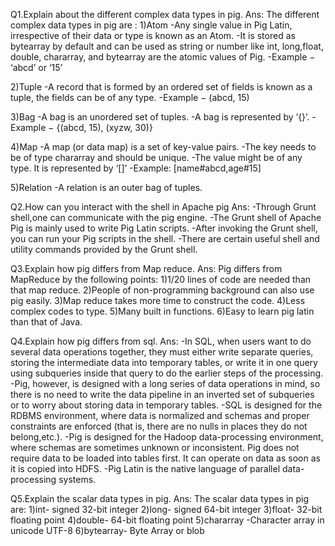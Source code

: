 Q1.Explain about the different complex data types in pig. Ans: The different complex data types in pig are : 1)Atom -Any single value in Pig Latin, irrespective of their data or type is known as an Atom. -It is stored as bytearray by default and can be used as string or number like int, long,float, double, chararray, and bytearray are the atomic values of Pig. -Example − ‘abcd’ or ‘15’

2)Tuple -A record that is formed by an ordered set of fields is known as a tuple, the fields can be of any type. -Example − (abcd, 15)

3)Bag -A bag is an unordered set of tuples. -A bag is represented by ‘{}’. -Example − {(abcd, 15), (xyzw, 30)}

4)Map -A map (or data map) is a set of key-value pairs. -The key needs to be of type chararray and should be unique. -The value might be of any type. It is represented by ‘[]’ -Example: [name#abcd,age#15]

5)Relation -A relation is an outer bag of tuples.

Q2.How can you interact with the shell in Apache pig 
Ans: -Through Grunt shell,one can communicate with the pig engine.
-The Grunt shell of Apache Pig is mainly used to write Pig Latin scripts.
-After invoking the Grunt shell, you can run your Pig scripts in the shell.
-There are certain useful shell and utility commands provided by the Grunt shell.

Q3.Explain how pig differs from Map reduce. 
Ans: Pig differs from MapReduce by the following points:
1)1/20 lines of code are needed than that map reduce.
2)People of non-programming background can also use pig easily.
3)Map reduce takes more time to construct the code.
4)Less complex codes to type. 
5)Many built in functions.
6)Easy to learn pig latin than that of Java.

Q4.Explain how pig differs from sql. 
Ans:
-In SQL, when users want to do several data operations together, they must either write separate queries, storing the intermediate data into temporary tables, or write it in one query using subqueries inside that query to do the earlier steps of the processing.
-Pig, however, is designed with a long series of data operations in mind, so there is no need to write the data pipeline in an inverted set of subqueries or to worry about storing data in temporary tables.
-SQL is designed for the RDBMS environment, where data is normalized and schemas and proper constraints are enforced (that is, there are no nulls in places they do not belong,etc.). 
-Pig is designed for the Hadoop data-processing environment, where schemas are sometimes unknown or inconsistent. Pig does not require data to be loaded into tables first. It can operate on data as soon as it is copied into HDFS. 
-Pig Latin is the native language of parallel data-processing systems.

Q5.Explain the scalar data types in pig. 
Ans: The scalar data types in pig are: 
1)int- signed 32-bit integer
2)long- signed 64-bit integer 
3)float- 32-bit floating point 
4)double- 64-bit floating point
5)chararray -Character array in unicode UTF-8 
6)bytearray- Byte Array or blob
